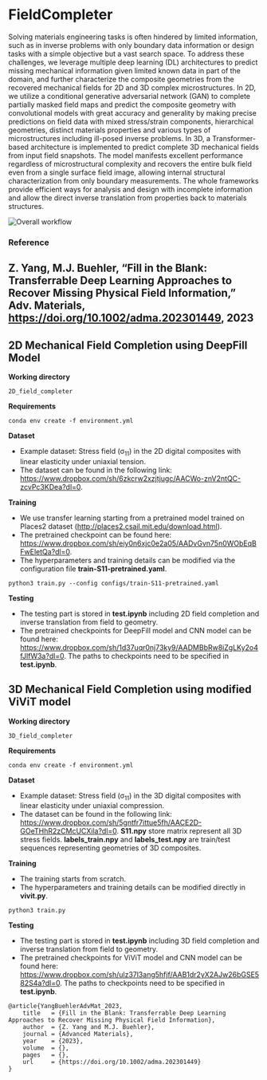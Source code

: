 # FieldCompleter

Solving materials engineering tasks is often hindered by limited information, such as in inverse problems with only boundary data information or design tasks with a simple objective but a vast search space. To address these challenges, we leverage multiple deep learning (DL) architectures to predict missing mechanical information given limited known data in part of the domain, and further characterize the composite geometries from the recovered mechanical fields for 2D and 3D complex microstructures. In 2D, we utilize a conditional generative adversarial network (GAN) to complete partially masked field maps and predict the composite geometry with convolutional models with great accuracy and generality by making precise predictions on field data with mixed stress/strain components, hierarchical geometries, distinct materials properties and various types of microstructures including ill-posed inverse problems. In 3D, a Transformer-based architecture is implemented to predict complete 3D mechanical fields from input field snapshots. The model manifests excellent performance regardless of microstructural complexity and recovers the entire bulk field even from a single surface field image, allowing internal structural characterization from only boundary measurements. The whole frameworks provide efficient ways for analysis and design with incomplete information and allow the direct inverse translation from properties back to materials structures.

![Overall workflow](https://github.com/lamm-mit/FieldCompleter/blob/main/Figure.png)

### Reference

Z. Yang, M.J. Buehler, “Fill in the Blank: Transferrable Deep Learning Approaches to Recover Missing Physical Field Information,” Adv. Materials, https://doi.org/10.1002/adma.202301449, 2023
- 
## 2D Mechanical Field Completion using DeepFill Model
**Working directory**
```
2D_field_completer
```
**Requirements**
```
conda env create -f environment.yml
```
**Dataset**
- Example dataset: Stress field (&sigma;<sub>11</sub>) in the 2D digital composites with linear elasticity under uniaxial tension.
- The dataset can be found in the following link: https://www.dropbox.com/sh/6zkcrw2xzjtjugc/AACWo-znV2ntQC-zcvPc3KDea?dl=0.

**Training**
- We use transfer learning starting from a pretrained model trained on Places2 dataset (http://places2.csail.mit.edu/download.html).
- The pretrained checkpoint can be found here: https://www.dropbox.com/sh/eiy0n6xjc0e2a05/AADvGvn75n0WObEqBFwEletQa?dl=0.
- The hyperparameters and training details can be modified via the configuration file **train-S11-pretrained.yaml**.
```
python3 train.py --config configs/train-S11-pretrained.yaml
```

**Testing**
- The testing part is stored in **test.ipynb** including 2D field completion and inverse translation from field to geometry. 
- The pretrained checkpoints for DeepFill model and CNN model can be found here: https://www.dropbox.com/sh/1d37uqr0nj73ky9/AADMBbRw8iZgLKy2o4fJlfW3a?dl=0. The paths to checkpoints need to be specified in **test.ipynb**.

## 3D Mechanical Field Completion using modified ViViT model
**Working directory**
```
3D_field_completer
```
**Requirements**
```
conda env create -f environment.yml
```
**Dataset**
- Example dataset: Stress field (&sigma;<sub>11</sub>) in the 3D digital composites with linear elasticity under uniaxial compression.
- The dataset can be found in the following link: https://www.dropbox.com/sh/5gntfr7ittue5fh/AACE2D-GOeTHhR2zCMcUCXila?dl=0. **S11.npy** store matrix represent all 3D stress fields. **labels_train.npy** and **labels_test.npy** are train/test sequences representing geometries of 3D composites. 

**Training**
- The training starts from scratch.
- The hyperparameters and training details can be modified directly in **vivit.py**.
```
python3 train.py 
```

**Testing**
- The testing part is stored in **test.ipynb** including 3D field completion and inverse translation from field to geometry. 
- The pretrained checkpoints for ViViT model and CNN model can be found here: https://www.dropbox.com/sh/ulz37l3ang5hfjf/AAB1dr2yX2AJw26bGSE582S4a?dl=0. The paths to checkpoints need to be specified in **test.ipynb**.


```
@article{YangBuehlerAdvMat_2023,
    title   = {Fill in the Blank: Transferrable Deep Learning Approaches to Recover Missing Physical Field Information},
    author  = {Z. Yang and M.J. Buehler},
    journal = {Advanced Materials},
    year    = {2023},
    volume  = {},
    pages   = {},
    url     = {https://doi.org/10.1002/adma.202301449}
}
```
